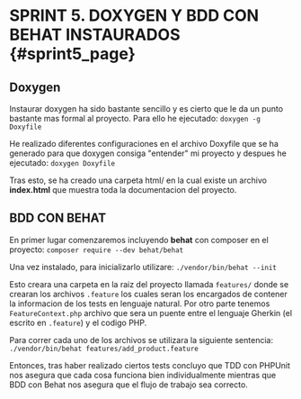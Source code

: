 # SPRINT 5. DOXYGEN Y BDD CON BEHAT INSTAURADOS {#sprint5_page}

## Doxygen
Instaurar doxygen ha sido bastante sencillo y es cierto que le da un punto bastante mas formal al proyecto. 
Para ello he ejecutado:
```doxygen -g Doxyfile```

He realizado diferentes configuraciones en el archivo Doxyfile que se ha generado para que doxygen consiga "entender" 
mi proyecto y despues he ejecutado:
```doxygen Doxyfile```

Tras esto, se ha creado una carpeta html/ en la cual existe un archivo **index.html** que muestra toda la documentacion 
del proyecto.


## BDD CON BEHAT
En primer lugar comenzaremos incluyendo **behat** con composer en el proyecto:
```composer require --dev behat/behat```

Una vez instalado, para inicializarlo utilizare:
```./vendor/bin/behat --init```

Esto creara una carpeta en la raiz del proyecto llamada ```features/``` donde se crearan los archivos ```.feature``` los 
cuales seran los encargados de contener la informacion de los tests en lenguaje natural.
Por otro parte tenemos ```FeatureContext.php``` archivo que sera un puente entre el lenguaje Gherkin (el escrito en ```.feature```) y el codigo PHP.

Para correr cada uno de los archivos se utilizara la siguiente sentencia:
```./vendor/bin/behat features/add_product.feature```

Entonces, tras haber realizado ciertos tests concluyo que TDD con PHPUnit nos asegura que cada cosa funciona bien individualmente 
mientras que BDD con Behat nos asegura que el flujo de trabajo sea correcto.
